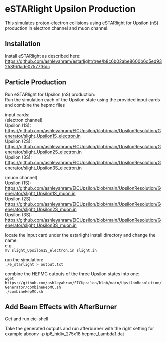 # eSTARlight Upsilon Production

This simulates proton-electron collisions using eSTARlight for Upsilon (nS) production in electron channel and muon channel.

## Installation
Install eSTARlight as described here: https://github.com/ashleyahram/estarlight/tree/b8c6b02abe8600b6d5ed932539b1ade07577f6dc

## Particle Production
Run eSTARlight for Upsilon (nS) production: <br>
Run the simulation each of the Upsilon state using the provided input cards and combine the hepmc files <br>

input cards: <br>
(electron channel) <br>
Upsilon (1S): https://github.com/ashleyahram/EICUpsilon/blob/main/UpsilonResolution/Generator/slight_Upsilon1S_electron.in <br>
Upsilon (2S): https://github.com/ashleyahram/EICUpsilon/blob/main/UpsilonResolution/Generator/slight_Upsilon2S_electron.in <br>
Upsilon (3S): https://github.com/ashleyahram/EICUpsilon/blob/main/UpsilonResolution/Generator/slight_Upsilon3S_electron.in <br>

(muon channel) <br>
Upsilon (1S): https://github.com/ashleyahram/EICUpsilon/blob/main/UpsilonResolution/Generator/slight_Upsilon1S_muon.in <br>
Upsilon (2S): https://github.com/ashleyahram/EICUpsilon/blob/main/UpsilonResolution/Generator/slight_Upsilon2S_muon.in <br>
Upsilon (3S): https://github.com/ashleyahram/EICUpsilon/blob/main/UpsilonResolution/Generator/slight_Upsilon3S_muon.in <br>

locate the input card under the estarlight install directory and change the name: <br>
e.g. <br>
```mv slight_Upsilon1S_electron.in slight.in``` <br>

run the simulation: <br>
```./e_starlight > output.txt``` <br>

combine the HEPMC outputs of the three Upsilon states into one: <br>
```wget https://github.com/ashleyahram/EICUpsilon/blob/main/UpsilonResolution/Generator/combineHepMC.sh``` <br>
```./combineHepMC.sh``` <br>

## Add Beam Effects with AfterBurner
Get and run eic-shell

Take the generated outputs and run afterburner with the right setting for example
  abconv -p ip6_hidiv_275x18 hepmc_Lambda1.dat
